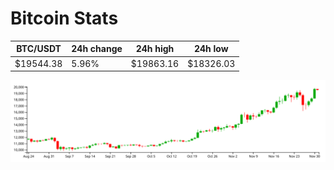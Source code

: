 # Bitcoin Stats

BTC/USDT|24h change|24h high|24h low|
|---|---|---|---|
|$19544.38|5.96%|$19863.16|$18326.03|

<img src="./chart.svg">

